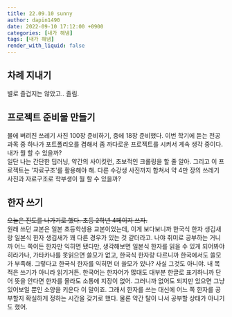 ```yaml
---
title: 22.09.10 sunny
author: dapin1490
date: 2022-09-10 17:12:00 +0900
categories: [내가 해냄]
tags: [내가 해냄]
render_with_liquid: false
---
```


## 차례 지내기
별로 즐겁지는 않았고.. 졸림.  
  
## 프로젝트 준비물 만들기
물에 버려진 쓰레기 사진 100장 준비하기, 중에 18장 준비했다. 이번 학기에 듣는 전공 과목 중 하나가 포트폴리오를 겸해서 좀 까다로운 프로젝트를 시켜서 계속 생각 중이다. 내가 뭘 할 수 있을까?  
일단 나는 간단한 딥러닝, 약간의 사이킷런, 초보적인 크롤링을 할 줄 알아. 그리고 이 프로젝트는 '자료구조'를 활용해야 해. 다른 수강생 사진까지 합쳐서 약 4만 장의 쓰레기 사진과 자료구조로 학부생이 뭘 할 수 있을까?  
  
## 한자 쓰기
~~오늘은 진도를 나가기로 했다. 초등 2학년 4페이지 쓰자.~~  
원래 쓰던 교본은 일본 초등학생용 교본이었는데, 이게 보다보니까 한국식 한자 생김새랑 일본식 한자 생김새가 꽤 다른 경우가 있는 것 같더라고. 나야 취미로 공부하는 거니까 어느 쪽이든 한자만 익히면 됐다만, 생각해보면 일본식 한자를 읽을 수 있게 되어봐야 히라가나, 가타카나를 못읽으면 쓸모가 없고, 한국식 한자랑 다르니까 한국에서도 쓸모가 부족해. 그렇다고 한국식 한자를 익히면 더 쓸모가 있나? 사실 그것도 아니야. 내 목적은 쓰기가 아니라 읽기거든. 한국어는 한자어가 많대도 대부분 한글로 표기하니까 단어 뜻을 안다면 한자를 몰라도 소통에 지장이 없어. 그러니까 없어도 되지만 있으면 그냥 있어보일 뿐인 소양을 키운다 이 말이죠. 그래서 한자를 쓰는 대신에 어느 쪽 한자를 공부할지 확실하게 정하는 시간을 갖기로 했다. 물론 약간 탈이 나서 공부할 상태가 아니기도 했어.  

